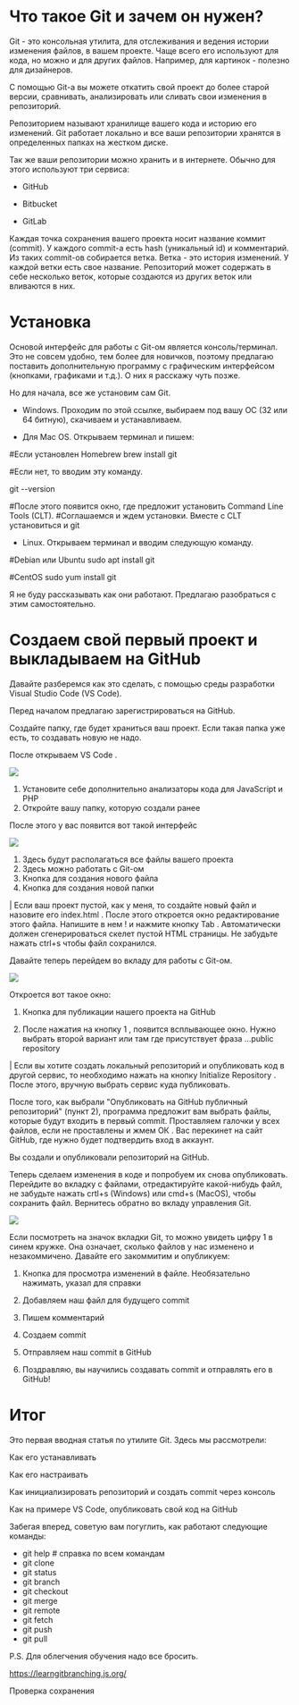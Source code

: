 # Что такое Git и зачем он нужен?
Git - это консольная утилита, для отслеживания и ведения истории изменения файлов, в вашем проекте. Чаще всего его используют для кода, но можно и для других файлов. Например, для картинок - полезно для дизайнеров.

С помощью Git-a вы можете откатить свой проект до более старой версии, сравнивать, анализировать или сливать свои изменения в репозиторий.

Репозиторием называют хранилище вашего кода и историю его изменений. Git работает локально и все ваши репозитории хранятся в определенных папках на жестком диске.

Так же ваши репозитории можно хранить и в интернете. Обычно для этого используют три сервиса:

* GitHub

* Bitbucket

* GitLab

Каждая точка сохранения вашего проекта носит название коммит (commit). У каждого commit-a есть hash (уникальный id) и комментарий. Из таких commit-ов собирается ветка. Ветка - это история изменений. У каждой ветки есть свое название. Репозиторий может содержать в себе несколько веток, которые создаются из других веток или вливаются в них.

# Установка
Основой интерфейс для работы с Git-ом является консоль/терминал. Это не совсем удобно, тем более для новичков, поэтому предлагаю поставить дополнительную программу с графическим интерфейсом (кнопками, графиками и т.д.). О них я расскажу чуть позже.

Но для начала, все же установим сам Git.

* Windows. Проходим по этой ссылке, выбираем под вашу ОС (32 или 64 битную), скачиваем и устанавливаем.

* Для Mac OS. Открываем терминал и пишем:

#Если установлен Homebrew
brew install git

#Если нет, то вводим эту команду. 

git --version

#После этого появится окно, где предложит установить Command Line Tools (CLT).
#Соглашаемся и ждем установки. Вместе с CLT установиться и git

* Linux. Открываем терминал и вводим следующую команду.

#Debian или Ubuntu
sudo apt install git

#CentOS
sudo yum install git

Я не буду рассказывать как они работают. Предлагаю разобраться с этим самостоятельно.

# Создаем свой первый проект и выкладываем на GitHub
Давайте разберемся как это сделать, с помощью среды разработки Visual Studio Code (VS Code).

Перед началом предлагаю зарегистрироваться на GitHub.

Создайте папку, где будет храниться ваш проект. Если такая папка уже есть, то создавать новую не надо.

После открываем VS Code .

<img src="https://habrastorage.org/getpro/habr/upload_files/415/4fe/297/4154fe297d8f2d82b7d7c4f44b986e00">

1. Установите себе дополнительно анализаторы кода для JavaScript и PHP
2. Откройте вашу папку, которую создали ранее

После этого у вас появится вот такой интерфейс

<img src="https://habrastorage.org/getpro/habr/upload_files/536/76a/b32/53676ab32ff10608c9a4748af3740cbd">

1. Здесь будут располагаться все файлы вашего проекта
2. Здесь можно работать с Git-ом
3. Кнопка для создания нового файла
4. Кнопка для создания новой папки

| Если ваш проект пустой, как у меня, то создайте новый файл и назовите его index.html . После этого откроется окно редактирование этого файла. Напишите в нем ! и нажмите кнопку Tab . Автоматически должен сгенерироваться скелет пустой HTML страницы. Не забудьте нажать ctrl+s чтобы файл сохранился.

Давайте теперь перейдем во вкладу для работы с Git-ом.

<img src="https://habrastorage.org/getpro/habr/upload_files/dcf/64a/da5/dcf64ada515fad57d956537797626035">

Откроется вот такое окно:

1. Кнопка для публикации нашего проекта на GitHub

2. После нажатия на кнопку 1 , появится всплывающее окно. Нужно выбрать второй вариант или там где присутствует фраза ...public repository

| Если вы хотите создать локальный репозиторий и опубликовать код в другой сервис, то необходимо нажать на кнопку Initialize Repository . После этого, вручную выбрать сервис куда публиковать.

После того, как выбрали "Опубликовать на GitHub публичный репозиторий" (пункт 2), программа предложит вам выбрать файлы, которые будут входить в первый commit. Проставляем галочки у всех файлов, если не проставлены и жмем ОК . Вас перекинет на сайт GitHub, где нужно будет подтвердить вход в аккаунт.

Вы создали и опубликовали репозиторий на GitHub.

Теперь сделаем изменения в коде и попробуем их снова опубликовать. Перейдите во вкладку с файлами, отредактируйте какой-нибудь файл, не забудьте нажать crtl+s (Windows) или cmd+s (MacOS), чтобы сохранить файл. Вернитесь обратно во вкладу управления Git.

<img src="https://habrastorage.org/getpro/habr/upload_files/72a/ac6/9eb/72aac69eb4ebe95064aaa08b844cb8dd">

Если посмотреть на значок вкладки Git, то можно увидеть цифру 1 в синем кружке. Она означает, сколько файлов у нас изменено и незакоммичено. Давайте его закоммитим и опубликуем:

1. Кнопка для просмотра изменений в файле. Необязательно нажимать, указал для справки

2. Добавляем наш файл для будущего commit

3. Пишем комментарий

4. Создаем commit

5. Отправляем наш commit в GitHub

6. Поздравляю, вы научились создавать commit и отправлять его в GitHub!

# Итог
Это первая вводная статья по утилите Git. Здесь мы рассмотрели:

Как его устанавливать

Как его настраивать

Как инициализировать репозиторий и создать commit через консоль

Как на примере VS Code, опубликовать свой код на GitHub

Забегая вперед, советую вам погуглить, как работают следующие команды:

* git help # справка по всем командам
* git clone
* git status
* git branch
* git checkout
* git merge
* git remote
* git fetch
* git push
* git pull

P.S. Для облегчения обучения надо все бросить.

https://learngitbranching.js.org/

Проверка сохранения
